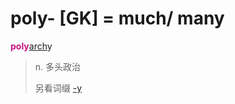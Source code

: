# poly- [GK] = much/ many

<b style="color: #C71585;">poly</b>[arch](_arch_.md)y
> n. 多头政治
>
> 另看词缀 [-y](-y.2.md)